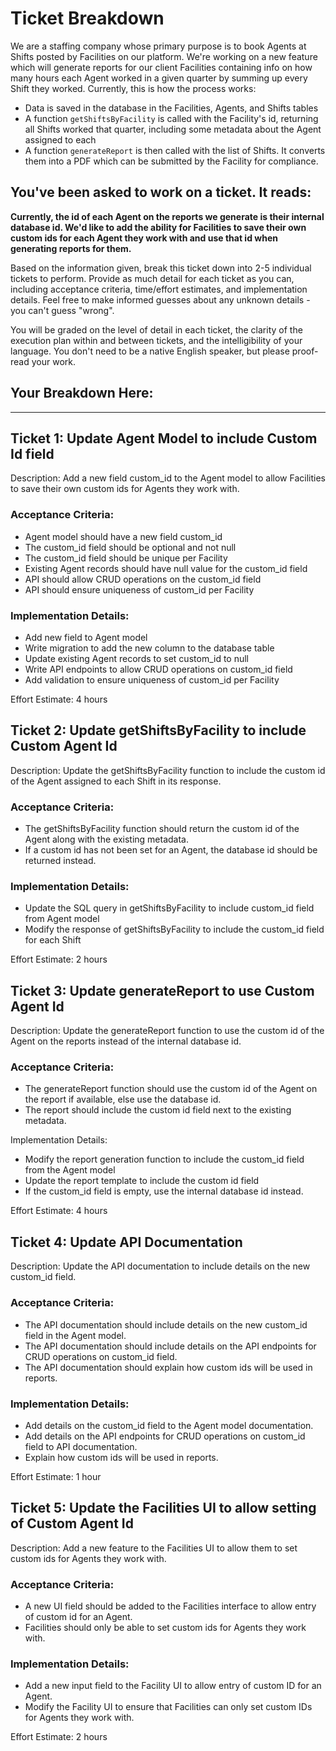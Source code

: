 # Ticket Breakdown
We are a staffing company whose primary purpose is to book Agents at Shifts posted by Facilities on our platform. We're working on a new feature which will generate reports for our client Facilities containing info on how many hours each Agent worked in a given quarter by summing up every Shift they worked. Currently, this is how the process works:

- Data is saved in the database in the Facilities, Agents, and Shifts tables
- A function `getShiftsByFacility` is called with the Facility's id, returning all Shifts worked that quarter, including some metadata about the Agent assigned to each
- A function `generateReport` is then called with the list of Shifts. It converts them into a PDF which can be submitted by the Facility for compliance.

## You've been asked to work on a ticket. It reads:

**Currently, the id of each Agent on the reports we generate is their internal database id. We'd like to add the ability for Facilities to save their own custom ids for each Agent they work with and use that id when generating reports for them.**


Based on the information given, break this ticket down into 2-5 individual tickets to perform. Provide as much detail for each ticket as you can, including acceptance criteria, time/effort estimates, and implementation details. Feel free to make informed guesses about any unknown details - you can't guess "wrong".


You will be graded on the level of detail in each ticket, the clarity of the execution plan within and between tickets, and the intelligibility of your language. You don't need to be a native English speaker, but please proof-read your work.

## Your Breakdown Here:
---
## Ticket 1: Update Agent Model to include Custom Id field
Description:
Add a new field custom_id to the Agent model to allow Facilities to save their own custom ids for Agents they work with.

### Acceptance Criteria:

- Agent model should have a new field custom_id
- The custom_id field should be optional and not null
- The custom_id field should be unique per Facility
- Existing Agent records should have null value for the custom_id field
- API should allow CRUD operations on the custom_id field
- API should ensure uniqueness of custom_id per Facility

### Implementation Details:
- Add new field to Agent model
- Write migration to add the new column to the database table
- Update existing Agent records to set custom_id to null
- Write API endpoints to allow CRUD operations on custom_id field
- Add validation to ensure uniqueness of custom_id per Facility

Effort Estimate: 4 hours

## Ticket 2: Update getShiftsByFacility to include Custom Agent Id
Description:
Update the getShiftsByFacility function to include the custom id of the Agent assigned to each Shift in its response.

### Acceptance Criteria:

- The getShiftsByFacility function should return the custom id of the Agent along with the existing metadata.
- If a custom id has not been set for an Agent, the database id should be returned instead.

### Implementation Details:
- Update the SQL query in getShiftsByFacility to include custom_id field from Agent model
- Modify the response of getShiftsByFacility to include the custom_id field for each Shift

Effort Estimate: 2 hours

## Ticket 3: Update generateReport to use Custom Agent Id
Description:
Update the generateReport function to use the custom id of the Agent on the reports instead of the internal database id.

### Acceptance Criteria:

- The generateReport function should use the custom id of the Agent on the report if available, else use the database id.
- The report should include the custom id field next to the existing metadata.

Implementation Details:
- Modify the report generation function to include the custom_id field from the Agent model
- Update the report template to include the custom id field
- If the custom_id field is empty, use the internal database id instead.

Effort Estimate: 4 hours

## Ticket 4: Update API Documentation
Description:
Update the API documentation to include details on the new custom_id field.

### Acceptance Criteria:

- The API documentation should include details on the new custom_id field in the Agent model.
- The API documentation should include details on the API endpoints for CRUD operations on custom_id field.
- The API documentation should explain how custom ids will be used in reports.

### Implementation Details:

- Add details on the custom_id field to the Agent model documentation.
- Add details on the API endpoints for CRUD operations on custom_id field to API documentation.
- Explain how custom ids will be used in reports.

Effort Estimate: 1 hour

## Ticket 5: Update the Facilities UI to allow setting of Custom Agent Id
Description:
Add a new feature to the Facilities UI to allow them to set custom ids for Agents they work with.

### Acceptance Criteria:

- A new UI field should be added to the Facilities interface to allow entry of custom id for an Agent.
- Facilities should only be able to set custom ids for Agents they work with.

### Implementation Details:

- Add a new input field to the Facility UI to allow entry of custom ID for an Agent.
- Modify the Facility UI to ensure that Facilities can only set custom IDs for Agents they work with.

Effort Estimate: 2 hours

